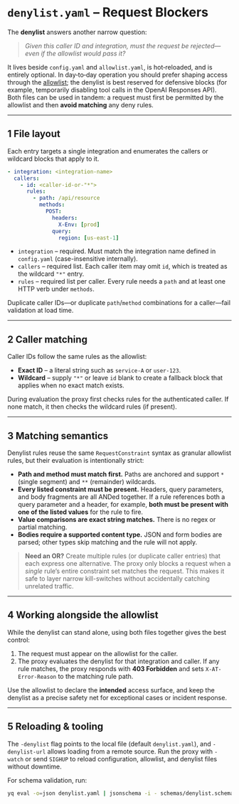 # `denylist.yaml` – Request Blockers

The **denylist** answers another narrow question:

> *Given this caller ID and integration, must the request be rejected—even if the allowlist would pass it?*

It lives beside `config.yaml` and `allowlist.yaml`, is hot‑reloaded, and is entirely optional. In day‑to‑day operation you should
prefer shaping access through the [allowlist](allowlist-config.md); the denylist is best reserved for defensive blocks (for
example, temporarily disabling tool calls in the OpenAI Responses API). Both files can be used in tandem: a
request must first be permitted by the allowlist and then **avoid matching** any deny rules.

---

## 1  File layout

Each entry targets a single integration and enumerates the callers or wildcard blocks that apply to it.

```yaml
- integration: <integration-name>
  callers:
    - id: <caller-id-or-"*">
      rules:
        - path: /api/resource
          methods:
            POST:
              headers:
                X-Env: [prod]
              query:
                region: [us-east-1]
```

* `integration` – required. Must match the integration name defined in `config.yaml` (case-insensitive internally).
* `callers` – required list. Each caller item may omit `id`, which is treated as the wildcard `"*"` entry.
* `rules` – required list per caller. Every rule needs a `path` and at least one HTTP verb under `methods`.

Duplicate caller IDs—or duplicate `path`/`method` combinations for a caller—fail validation at load time.

---

## 2  Caller matching

Caller IDs follow the same rules as the allowlist:

* **Exact ID** – a literal string such as `service-A` or `user-123`.
* **Wildcard** – supply `"*"` or leave `id` blank to create a fallback block that applies when no exact match exists.

During evaluation the proxy first checks rules for the authenticated caller. If none match, it then checks the wildcard rules (if
present).

---

## 3  Matching semantics

Denylist rules reuse the same `RequestConstraint` syntax as granular allowlist rules, but their evaluation is intentionally
strict:

* **Path and method must match first.** Paths are anchored and support `*` (single segment) and `**` (remainder) wildcards.
* **Every listed constraint must be present.** Headers, query parameters, and body fragments are all ANDed together. If a rule
  references both a query parameter and a header, for example, **both must be present with one of the listed values** for the rule to fire.
* **Value comparisons are exact string matches.** There is no regex or partial matching.
* **Bodies require a supported content type.** JSON and form bodies are parsed; other types skip matching and the rule will not
  apply.

> **Need an OR?** Create multiple rules (or duplicate caller entries) that each express one alternative. The proxy only blocks a
> request when a *single* rule’s entire constraint set matches the request. This makes it safe to layer narrow kill-switches
> without accidentally catching unrelated traffic.

---

## 4  Working alongside the allowlist

While the denylist can stand alone, using both files together gives the best control:

1. The request must appear on the allowlist for the caller.
2. The proxy evaluates the denylist for that integration and caller. If any rule matches, the proxy responds with **403 Forbidden**
   and sets `X-AT-Error-Reason` to the matching rule path.

Use the allowlist to declare the **intended** access surface, and keep the denylist as a precise safety net for exceptional cases
or incident response.

---

## 5  Reloading & tooling

The `-denylist` flag points to the local file (default `denylist.yaml`), and `-denylist-url` allows loading from a remote source.
Run the proxy with `-watch` or send `SIGHUP` to reload configuration, allowlist, and denylist files without downtime.

For schema validation, run:

```bash
yq eval -o=json denylist.yaml | jsonschema -i - schemas/denylist.schema.json
```
